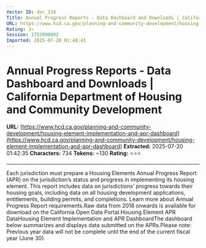 ```yaml
---
Vector ID: doc_128
Title: Annual Progress Reports - Data Dashboard and Downloads | California Department of Housing and Community Development
URL: https://www.hcd.ca.gov/planning-and-community-development/housing-element-implementation-and-apr-dashboard
Rating: 3⭐
Session: 1752996002
Imported: 2025-07-20 01:48:41
---
```


# Annual Progress Reports - Data Dashboard and Downloads | California Department of Housing and Community Development

**URL:** [https://www.hcd.ca.gov/planning-and-community-development/housing-element-implementation-and-apr-dashboard](https://www.hcd.ca.gov/planning-and-community-development/housing-element-implementation-and-apr-dashboard)
**Extracted:** 2025-07-20 01:42:35
**Characters:** 734
**Tokens:** ~130
**Rating:** ⭐⭐⭐

---

Each jurisdiction must prepare a Housing Elements Annual Progress Report (APR) on the jurisdiction’s status and progress in implementing its housing element. This report includes data on jurisdictions’ progress towards their housing goals, including data on all housing development applications, entitlements, building permits, and completions. Learn more about Annual Progress Report requirements.Raw data from 2018 onwards is available for download on the California Open Data Portal.Housing Element APR DataHousing Element Implementation and APR DashboardThe dashboard below summarizes and displays data submitted on the APRs.Please note: Previous year data will not be complete until the end of the current fiscal year (June 30). 